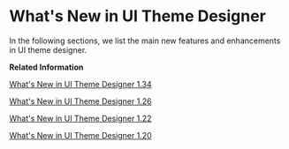 <!-- loiob07ef7d04b8b41c58ad306bac78b1354 -->

# What's New in UI Theme Designer

In the following sections, we list the main new features and enhancements in UI theme designer.

**Related Information**  


[What's New in UI Theme Designer 1.34](what-s-new-in-ui-theme-designer-1-34-3148125.md "In the following sections, we list the main new features, enhancements, and changes made in the UI theme designer.")

[What's New in UI Theme Designer 1.26](what-s-new-in-ui-theme-designer-1-26-63d7306.md)

[What's New in UI Theme Designer 1.22](what-s-new-in-ui-theme-designer-1-22-0ace11b.md)

[What's New in UI Theme Designer 1.20](what-s-new-in-ui-theme-designer-1-20-1c4f138.md "Compared to version 1.16, UI theme designer 1.20 contains a list of new and changed features.")

